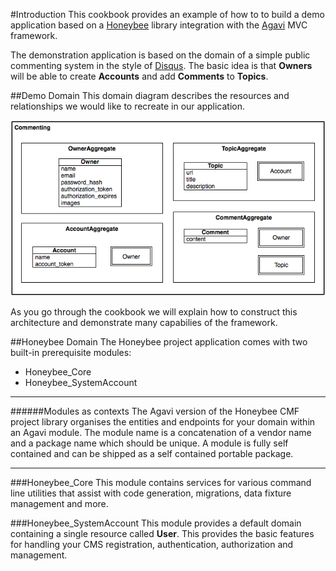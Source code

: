 #Introduction
This cookbook provides an example of how to to build a demo application based on a [Honeybee][1] library integration with the [Agavi][2] MVC framework.

The demonstration application is based on the domain of a simple public commenting system in the style of [Disqus][3]. The basic idea is that **Owners** will be able to create **Accounts** and add **Comments** to **Topics**.

##Demo Domain
This domain diagram describes the resources and relationships we would like to recreate in our application.

![Image of context schema](https://github.com/MrHash/honeybee-agavi-cmf-demo/blob/master/cookbook/images/context_schema.png)

As you go through the cookbook we will explain how to construct this architecture and demonstrate many capabilies of the framework.

##Honeybee Domain
The Honeybee project application comes with two built-in prerequisite modules:

 * Honeybee_Core
 * Honeybee_SystemAccount

---
######Modules as contexts
The Agavi version of the Honeybee CMF project library organises the entities and endpoints for your domain within an Agavi module. The module name is a concatenation of a vendor name and a package name which should be unique. A module is fully self contained and can be shipped as a self contained portable package.

---

###Honeybee_Core
This module contains services for various command line utilities that assist with code generation, migrations, data fixture management and more.

###Honeybee_SystemAccount
This module provides a default domain containing a single resource called **User**. This provides the basic features for handling your CMS registration, authentication, authorization and management. 


[1]: https://github.com/honeybee/honeybee
[2]: https://github.com/agavi/agavi
[3]: http://www.disqus.com
